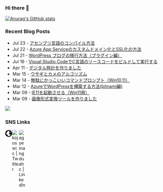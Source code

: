 ### Hi there 👋

[![Anurag's GitHub stats](https://github-readme-stats.vercel.app/api?username=kenjinote)](https://github.com/anuraghazra/github-readme-stats)


### Recent Blog Posts
<!-- feed start -->
- Jul 23 - [アセンブリ言語のコンパイル方法](https://hack.jp/461/)
- Jul 22 - [Azure App Serviceのカスタムドメイン化とSSL化の方法](https://hack.jp/391/)
- Jul 21 - [WordPress ブログの移行方法（プラグイン編）](https://hack.jp/361/)
- Jul 16 - [Visual Studio CodeでC言語のソースコードをビルドして実行する](https://hack.jp/283/)
- Apr 11 - [デジタル時計を作りました](https://hack.jp/269/)
- Mar 15 - [ウサギとカメのアルゴリズム](https://hack.jp/253/)
- Mar 14 - [無駄にかっこいいコマンドプロンプト（Win10,11）](https://hack.jp/237/)
- Mar 12 - [AzureでWordPressを構築する方法(bitnami編)](https://hack.jp/171/)
- Mar 09 - [IE11を起動させる（Win11用）](https://hack.jp/159/)
- Mar 09 - [画像形式変換ツールを作りました](https://hack.jp/151/)
<!-- feed end -->

<!-- GitHub Profile Views Counter -->
![](https://komarev.com/ghpvc/?username=kenjinote)

<!-- SNS Links -->
### SNS Links
[<img align="left" alt="codewithkojo.com" width="22px" src="https://raw.githubusercontent.com/iconic/open-iconic/master/svg/globe.svg" />][website]
[<img align="left" alt="kojoswic | Twitter" width="22px" src="https://cdn.jsdelivr.net/npm/simple-icons@v3/icons/twitter.svg" />][twitter]
[<img align="left" alt="agyemangduahc | LinkedIn" width="22px" src="https://cdn.jsdelivr.net/npm/simple-icons@v3/icons/linkedin.svg" />][linkedin]

[website]: https://hack.jp
[twitter]: https://twitter.com/kenjinote
[linkedin]: https://www.linkedin.com/in/kenjinote/

<!--
**kenjinote/kenjinote** is a ✨ _special_ ✨ repository because its `README.md` (this file) appears on your GitHub profile.

Here are some ideas to get you started:

- 🔭 I’m currently working on ...
- 🌱 I’m currently learning ...
- 👯 I’m looking to collaborate on ...
- 🤔 I’m looking for help with ...
- 💬 Ask me about ...
- 📫 How to reach me: ...
- 😄 Pronouns: ...
- ⚡ Fun fact: ...
-->
